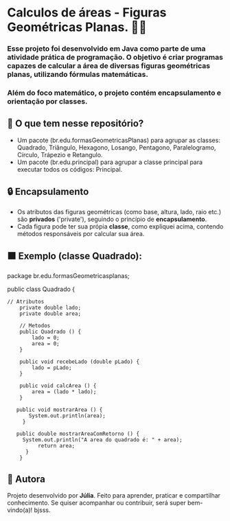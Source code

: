 # Calculos de áreas - Figuras Geométricas Planas. 📍📏

### Esse projeto foi desenvolvido em Java como parte de uma atividade prática de programação. O objetivo é criar programas capazes de calcular a área de diversas figuras geométricas planas, utilizando fórmulas matemáticas. 
### Além do foco matemático, o projeto contém encapsulamento e orientação por classes. 


## 📝 O que tem nesse repositório? 
 * Um pacote (br.edu.formasGeometricasPlanas) para agrupar as classes: Quadrado, Triângulo, Hexagono, Losango, Pentagono, Paralelogramo, Círculo, Trápezio e Retangulo.
* Um pacote (br.edu.principal) para agrupar a classe principal para executar todos os códigos: Principal. 

## 🔒 Encapsulamento 
*  Os atributos das figuras geométricas (como base, altura, lado, raio etc.) são **privados** ('private'), seguindo o princípio de **encapsulamento**.
*  Cada figura pode ter sua própia **classe**, como expliquei acima, contendo métodos responsáveis por calcular sua área.    

## ⬛ Exemplo (classe Quadrado): 

package br.edu.formasGeometricasplanas;

public class Quadrado {

	
	// Atributos 
		private double lado;
		private double area;
		
		// Metodos 
		public Quadrado () {
			lado = 0;
			area = 0; 
		}
		
		public void recebeLado (double pLado) {
			lado = pLado;
		}
		
		public void calcArea () {
			area = (lado * lado);
		}
		
	   public void mostrarArea () {
		   System.out.println(area);
		 }
		
	   public double mostrarAreaComRetorno () {
		 System.out.println("A area do quadrado é: " + area);
			  return area;
		  }
		}

## 🎀 Autora 
Projeto desenvolvido por **Júlia**. Feito para aprender, praticar e compartilhar conhecimento. Se quiser acompanhar ou contribuir, será super bem-vindo(a)! bjsss. 

		
	







